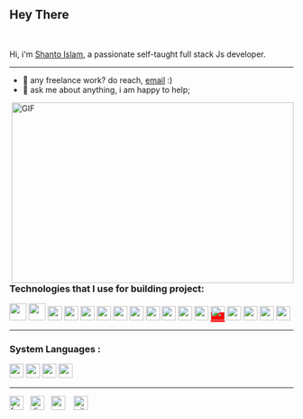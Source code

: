 <h2 >Hey There</h2> 

<br />

Hi, i'm [Shanto Islam](), a passionate self-taught full stack Js developer. 
<hr>

- 💼 any freelance work? do reach, [email](mailto:ishanto412@gmail.com) :)
- 💬 ask me about anything, i am happy to help;
<img align="right" alt="GIF" src="https://raw.githubusercontent.com/shantoislam6/shantoislam6/main/code.gif" width="500" height="320" />
<h2></h2>
<h3>Technologies that I use for building project: </h3>  

<code><img height="30" src="https://raw.githubusercontent.com/shantoislam6/shantoislam6/main/raw_static-main/html.svg"></code>
<code><img height="30" src="https://raw.githubusercontent.com/shantoislam6/shantoislam6/main/raw_static-main/css.svg"></code>
<code><img height="25" src="https://raw.githubusercontent.com/shantoislam6/shantoislam6/main/raw_static-main/sass.svg"></code>
<code><img height="25" src="https://raw.githubusercontent.com/shantoislam6/shantoislam6/main/raw_static-main/javascript.svg"></code>
<code><img height="25" src="https://raw.githubusercontent.com/shantoislam6/shantoislam6/main/raw_static-main/typescript.svg"></code>
<code><img height="25" src="https://raw.githubusercontent.com/shantoislam6/shantoislam6/main/raw_static-main/react.svg"></code>
<code><img height="25" src="https://raw.githubusercontent.com/shantoislam6/shantoislam6/main/raw_static-main/vuejs.svg"></code>
<code><img height="25" src="https://raw.githubusercontent.com/shantoislam6/shantoislam6/main/raw_static-main/redux.svg"></code>
<code><img height="25" src="https://raw.githubusercontent.com/shantoislam6/shantoislam6/main/raw_static-main/firebase.svg"></code>
<code><img height="25" src="https://raw.githubusercontent.com/shantoislam6/shantoislam6/main/raw_static-main/nodejs.svg"></code>
<code><img height="25" src="https://raw.githubusercontent.com/shantoislam6/shantoislam6/main/raw_static-main/graphql.svg"></code>
<code><img height="25" src="https://raw.githubusercontent.com/shantoislam6/shantoislam6/main/raw_static-main/mysql.svg"></code>
<span style="background:red"><img bgcolor="red" height="25" src="https://raw.githubusercontent.com/shantoislam6/shantoislam6/main/raw_static-main/mongodb.svg"></span>
<code><img height="25" src="https://raw.githubusercontent.com/shantoislam6/shantoislam6/main/raw_static-main/git.svg"></code>
<code><img height="25" src="https://raw.githubusercontent.com/shantoislam6/shantoislam6/main/raw_static-main/webpack.svg"></code>
<code><img height="25" src="https://raw.githubusercontent.com/shantoislam6/shantoislam6/main/raw_static-main/php.svg"></code>
<code><img height="25" src="https://raw.githubusercontent.com/shantoislam6/shantoislam6/main/raw_static-main/python.svg"></code>


<hr/>
<h3>System Languages :  </h3>
<code><img height="25" src="https://raw.githubusercontent.com/shantoislam6/shantoislam6/main/raw_static-main/c.svg"></code>
<code><img height="25" src="https://raw.githubusercontent.com/shantoislam6/shantoislam6/main/raw_static-main/cpp.svg"></code>
<code><img height="25" src="https://raw.githubusercontent.com/shantoislam6/shantoislam6/main/raw_static-main/java.svg"></code>
<code><img height="25" src="https://raw.githubusercontent.com/shantoislam6/shantoislam6/main/raw_static-main/rust.svg"></code>


<hr/>
<a href="https://www.facebook.com/profile.php?id=100079545008045/" ><img width="25" src="https://raw.githubusercontent.com/shantoislam6/shantoislam6/main/raw_static-main/fb.svg" alt="facebook"></a>&nbsp;&nbsp;
<a href="https://discord.gg/MGJshmpj" ><img width="25" src="https://raw.githubusercontent.com/shantoislam6/shantoislam6/main/raw_static-main/discord.svg" alt="discord"></a>&nbsp;&nbsp;
<a href="https://codepen.io/shantoislam6/" ><img width="25" src="https://raw.githubusercontent.com/shantoislam6/shantoislam6/main/raw_static-main/codepen.svg" alt="codepen"></a>
&nbsp;&nbsp;
<a href="https://github.com/shantoislam6/" ><img width="25" src="https://raw.githubusercontent.com/shantoislam6/shantoislam6/main/raw_static-main/github.svg" alt="github"></a>

